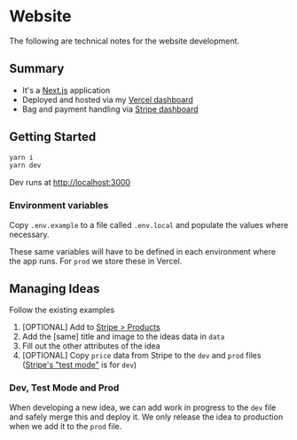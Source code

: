 # Website

The following are technical notes for the website development.

## Summary

- It's a [Next.js](https://nextjs.org/) application
- Deployed and hosted via my [Vercel dashboard](https://vercel.com/dashboard)
- Bag and payment handling via [Stripe dashboard](https://dashboard.stripe.com/dashboard)

## Getting Started

```bash
yarn i
yarn dev
```

Dev runs at [http://localhost:3000](http://localhost:3000)

### Environment variables

Copy `.env.example` to a file called `.env.local` and populate the values where necessary.

These same variables will have to be defined in each environment where the app runs. For `prod` we store these in Vercel.

## Managing Ideas

Follow the existing examples

1. \[OPTIONAL\] Add to [Stripe > Products](https://dashboard.stripe.com/products)
1. Add the \[same\] title and image to the ideas data in `data`
1. Fill out the other attributes of the idea
1. \[OPTIONAL\] Copy `price` data from Stripe to the `dev` and `prod` files ([Stripe's "test mode"](https://dashboard.stripe.com/test/products) is for `dev`)

### Dev, Test Mode and Prod

When developing a new idea, we can add work in progress to the `dev` file and safely merge this and deploy it. We only release the idea to production when we add it to the `prod` file.
